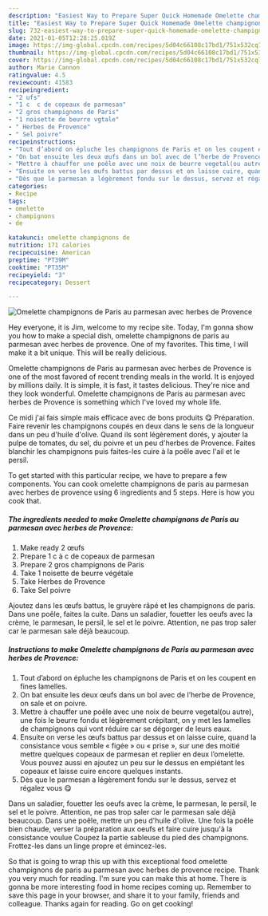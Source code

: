 ```yaml
---
description: "Easiest Way to Prepare Super Quick Homemade Omelette champignons de Paris au parmesan avec herbes de Provence"
title: "Easiest Way to Prepare Super Quick Homemade Omelette champignons de Paris au parmesan avec herbes de Provence"
slug: 732-easiest-way-to-prepare-super-quick-homemade-omelette-champignons-de-paris-au-parmesan-avec-herbes-de-provence
date: 2021-01-05T12:28:25.019Z
image: https://img-global.cpcdn.com/recipes/5d04c66108c17bd1/751x532cq70/omelette-champignons-de-paris-au-parmesan-avec-herbes-de-provence-photo-principale-de-la-recette.jpg
thumbnail: https://img-global.cpcdn.com/recipes/5d04c66108c17bd1/751x532cq70/omelette-champignons-de-paris-au-parmesan-avec-herbes-de-provence-photo-principale-de-la-recette.jpg
cover: https://img-global.cpcdn.com/recipes/5d04c66108c17bd1/751x532cq70/omelette-champignons-de-paris-au-parmesan-avec-herbes-de-provence-photo-principale-de-la-recette.jpg
author: Marie Cannon
ratingvalue: 4.5
reviewcount: 41583
recipeingredient:
- "2 ufs"
- "1 c  c de copeaux de parmesan"
- "2 gros champignons de Paris"
- "1 noisette de beurre vgtale"
- " Herbes de Provence"
- " Sel poivre"
recipeinstructions:
- "Tout d’abord on épluche les champignons de Paris et on les coupent en fines lamelles."
- "On bat ensuite les deux œufs dans un bol avec de l’herbe de Provence, on sale et on poivre."
- "Mettre à chauffer une poêle avec une noix de beurre vegetal(ou autre), une fois le beurre fondu et légèrement crépitant, on y met les lamelles de champignons qui vont réduire car se dégorger de leurs eaux."
- "Ensuite on verse les œufs battus par dessus et on laisse cuire, quand la consistance vous semble « figée » ou « prise », sur une des moitié mettre quelques copeaux de parmesan et replier en deux l’omelette. Vous pouvez aussi en ajoutez un peu sur le dessus en empiétant les copeaux et laisse cuire encore quelques instants."
- "Dès que le parmesan a légèrement fondu sur le dessus, servez et régalez vous 😋"
categories:
- Recipe
tags:
- omelette
- champignons
- de

katakunci: omelette champignons de 
nutrition: 171 calories
recipecuisine: American
preptime: "PT39M"
cooktime: "PT35M"
recipeyield: "3"
recipecategory: Dessert

---
```



![Omelette champignons de Paris au parmesan avec herbes de Provence](https://img-global.cpcdn.com/recipes/5d04c66108c17bd1/751x532cq70/omelette-champignons-de-paris-au-parmesan-avec-herbes-de-provence-photo-principale-de-la-recette.jpg)

Hey everyone, it is Jim, welcome to my recipe site. Today, I'm gonna show you how to make a special dish, omelette champignons de paris au parmesan avec herbes de provence. One of my favorites. This time, I will make it a bit unique. This will be really delicious.

Omelette champignons de Paris au parmesan avec herbes de Provence is one of the most favored of recent trending meals in the world. It is enjoyed by millions daily. It is simple, it is fast, it tastes delicious. They're nice and they look wonderful. Omelette champignons de Paris au parmesan avec herbes de Provence is something which I've loved my whole life.

Ce midi j&#39;ai fais simple mais efficace avec de bons produits 😋 Préparation. Faire revenir les champignons coupés en deux dans le sens de la longueur dans un peu d&#39;huile d&#39;olive. Quand ils sont légèrement dorés, y ajouter la pulpe de tomates, du sel, du poivre et un peu d&#39;herbes de Provence. Faites blanchir les champignons puis faites-les cuire à la poêle avec l&#39;ail et le persil.


To get started with this particular recipe, we have to prepare a few components. You can cook omelette champignons de paris au parmesan avec herbes de provence using 6 ingredients and 5 steps. Here is how you cook that.

<!--inarticleads1-->

##### The ingredients needed to make Omelette champignons de Paris au parmesan avec herbes de Provence:

1. Make ready 2 œufs
1. Prepare 1 c à c de copeaux de parmesan
1. Prepare 2 gros champignons de Paris
1. Take 1 noisette de beurre végétale
1. Take  Herbes de Provence
1. Take  Sel poivre


Ajoutez dans les œufs battus, le gruyère râpé et les champignons de paris. Dans une poêle, faites la cuite. Dans un saladier, fouetter les oeufs avec la crème, le parmesan, le persil, le sel et le poivre. Attention, ne pas trop saler car le parmesan sale déjà beaucoup. 

<!--inarticleads2-->

##### Instructions to make Omelette champignons de Paris au parmesan avec herbes de Provence:

1. Tout d’abord on épluche les champignons de Paris et on les coupent en fines lamelles.
1. On bat ensuite les deux œufs dans un bol avec de l’herbe de Provence, on sale et on poivre.
1. Mettre à chauffer une poêle avec une noix de beurre vegetal(ou autre), une fois le beurre fondu et légèrement crépitant, on y met les lamelles de champignons qui vont réduire car se dégorger de leurs eaux.
1. Ensuite on verse les œufs battus par dessus et on laisse cuire, quand la consistance vous semble « figée » ou « prise », sur une des moitié mettre quelques copeaux de parmesan et replier en deux l’omelette. Vous pouvez aussi en ajoutez un peu sur le dessus en empiétant les copeaux et laisse cuire encore quelques instants.
1. Dès que le parmesan a légèrement fondu sur le dessus, servez et régalez vous 😋


Dans un saladier, fouetter les oeufs avec la crème, le parmesan, le persil, le sel et le poivre. Attention, ne pas trop saler car le parmesan sale déjà beaucoup. Dans une poêle, mettre un peu d&#39;huile d&#39;olive. Une fois la poêle bien chaude, verser la préparation aux oeufs et faire cuire jusqu&#39;à la consistance voulue Coupez la partie sableuse du pied des champignons. Frottez-les dans un linge propre et émincez-les. 

So that is going to wrap this up with this exceptional food omelette champignons de paris au parmesan avec herbes de provence recipe. Thank you very much for reading. I'm sure you can make this at home. There is gonna be more interesting food in home recipes coming up. Remember to save this page in your browser, and share it to your family, friends and colleague. Thanks again for reading. Go on get cooking!
